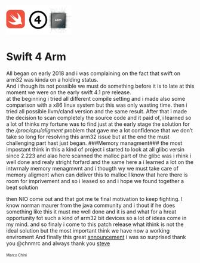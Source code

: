 <img src="images/SWIFT4ARM.png" alt="Swift4Arm" height="80" >

# Swift 4 Arm




All began on early 2018 and i was complaining on the fact that swift on arm32 was kinda on a holding status.\
And i though its not possible we must do something before it is to late at this moment we were on the early 
swift 4.1 pre release.\
at the beginning i tried all different compile setting and i made also some comparison with a x86 linux system
but this was only wasting time.
then i tried all possible llvm/cland version and the same result.
After that i made the decision to scan completely the source code and it paid of, i learned so a lot of thinks 
my fortune was to find just at the early stage the solution for the _/proc/cpu/aligment_ problem that
gave me a lot confidence that we don’t take so long for resolving this arm32 issue
but at the end the must challenging part hast just began.
###Memory managment###
the most impostant think in this a kind of project
i started to look at all glibc versin since
2.223 and alao here scanned the malloc part of the glibc was i rhink i well done
and realy stright forfard and the same here a i learned a lot on the intwrnaly memory menagmwnt and i thougth wy we must take care of memory aligment when can deliver this to malloc
I know that here there is room for imprivement and so i leased so and i hope we found together a beat solution

then NIO come out and that got me te final motivation to keep fighting.
I know norman maurer from the java community and i thout if he does something like this it must me well done
and it is and what for a hreat opportunity fot such a kind of arm32 bit devices so a lot of ideas come in my mind.
and so finaly i come to this patch release
what ithink is not the ideal solution but the most important think we have now a working enviroment
And finally this great [announcement](https://swift.org/blog/swift-community-hosted-ci/) i was so surprised thank you @chnmrc and always
thank you [steve](https://www.apple.com/stevejobs/)




<sub><sup> <chnmrc> Marco Chini</sup></sub>














